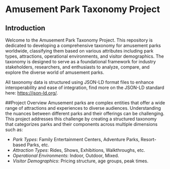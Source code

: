 # Amusement Park Taxonomy Project
## Introduction
Welcome to the Amusement Park Taxonomy Project.
This repository is dedicated to developing a comprehensive taxonomy for amusement parks worldwide, classifying them based on various attributes including park types, attractions, operational environments, and visitor demographics. The taxonomy is designed to serve as a foundational framework for industry stakeholders, researchers, and enthusiasts to analyze, compare, and explore the diverse world of amusement parks. 

All taxonomy data is structured using JSON-LD format files to enhance interoperability and ease of integration, find more on the JSON-LD standard here: https://json-ld.org/.

##Project Overview
Amusement parks are complex entities that offer a wide range of attractions and experiences to diverse audiences. Understanding the nuances between different parks and their offerings can be challenging. This project addresses this challenge by creating a structured taxonomy that categorizes parks and their components across multiple dimensions such as:

- *Park Types*: Family Entertainment Centers, Adventure Parks, Resort-based Parks, etc.
- *Attraction Types*: Rides, Shows, Exhibitions, Walkthroughs, etc.
- *Operational Environments*: Indoor, Outdoor, Mixed.
- *Visitor Demographics*: Pricing structure, age groups, peak times.
